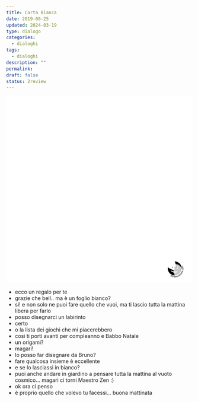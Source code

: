 ```yaml
---
title: Carta Bianca
date: 2019-08-25
updated: 2024-03-19
type: dialogo
categories:
  - dialoghi
tags:
  - dialoghi
description: ""
permalink: 
draft: false
status: 2review
---
```

![](../../../assets/img/post/2019/carta-bianca-featured.jpg)

- ecco un regalo per te
- grazie che bell.. ma è un foglio bianco?
- si! e non solo ne puoi fare quello che vuoi, ma ti lascio tutta la mattina libera per farlo
- posso disegnarci un labirinto
- certo
- o la lista dei giochi che mi piacerebbero
- così ti porti avanti per compleanno e Babbo Natale
- un origami?
- magari!
- lo posso far disegnare da Bruno?
- fare qualcosa insieme è eccellente
- e se lo lasciassi in bianco?
- puoi anche andare in giardino a pensare tutta la mattina al vuoto cosmico... magari ci torni Maestro Zen :)
- ok ora ci penso
- è proprio quello che volevo tu facessi... buona mattinata


